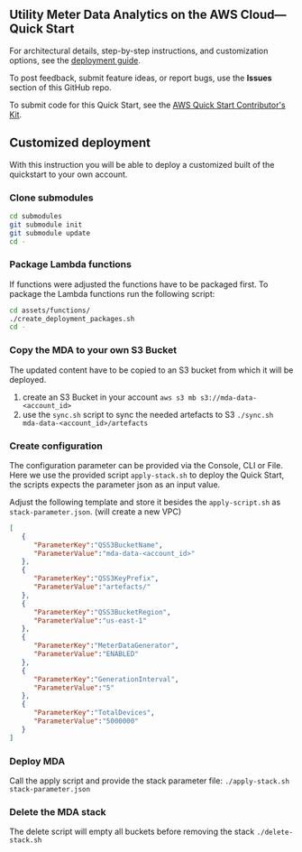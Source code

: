## Utility Meter Data Analytics on the AWS Cloud—Quick Start

For architectural details, step-by-step instructions, and customization options, see the [deployment guide](https://aws-quickstart.github.io/quickstart-aws-utility-meter-data-analytics-platform/).

To post feedback, submit feature ideas, or report bugs, use the **Issues** section of this GitHub repo. 

To submit code for this Quick Start, see the [AWS Quick Start Contributor's Kit](https://aws-quickstart.github.io/).


## Customized deployment

With this instruction you will be able to deploy a customized built of the quickstart to your own account.

### Clone submodules
```bash
cd submodules
git submodule init 
git submodule update
cd -
```

### Package Lambda functions

If functions were adjusted the functions have to be packaged first.
To package the Lambda functions run the following script:

```bash
cd assets/functions/
./create_deployment_packages.sh
cd -
```

### Copy the MDA to your own S3 Bucket

The updated content have to be copied to an S3 bucket from which it will be deployed.

1. create an S3 Bucket in your account
   `aws s3 mb s3://mda-data-<account_id>`
2. use the `sync.sh` script to sync the needed artefacts to S3
   `./sync.sh mda-data-<account_id>/artefacts`

### Create configuration

The configuration parameter can be provided via the Console, CLI or File.
Here we use the provided script `apply-stack.sh` to deploy the Quick Start, the scripts expects the parameter json as an input value.

Adjust the following template and store it besides the `apply-script.sh` as `stack-parameter.json`. (will create a new VPC)

```json
[
   {
      "ParameterKey":"QSS3BucketName",
      "ParameterValue":"mda-data-<account_id>"
   },
   {
      "ParameterKey":"QSS3KeyPrefix",
      "ParameterValue":"artefacts/"
   },
   {
      "ParameterKey":"QSS3BucketRegion",
      "ParameterValue":"us-east-1"
   },
   {
      "ParameterKey":"MeterDataGenerator",
      "ParameterValue":"ENABLED"
   },
   {
      "ParameterKey":"GenerationInterval",
      "ParameterValue":"5"
   },
   {
      "ParameterKey":"TotalDevices",
      "ParameterValue":"5000000"
   }
]
```

### Deploy MDA

Call the apply script and provide the stack parameter file:
`./apply-stack.sh stack-parameter.json`

### Delete the MDA stack

The delete script will empty all buckets before removing the stack
`./delete-stack.sh`
